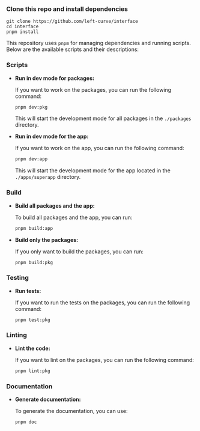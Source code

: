 
### Clone this repo and install dependencies

```shell
git clone https://github.com/left-curve/interface
cd interface
pnpm install
```

This repository uses `pnpm` for managing dependencies and running scripts. Below are the available scripts and their descriptions:

### Scripts

- **Run in dev mode for packages:**

  If you want to work on the packages, you can run the following command:

  ```sh
  pnpm dev:pkg
  ```

  This will start the development mode for all packages in the `./packages` directory.

- **Run in dev mode for the app:**

  If you want to work on the app, you can run the following command:

  ```sh
  pnpm dev:app
  ```

  This will start the development mode for the app located in the `./apps/superapp` directory.

### Build

- **Build all packages and the app:**

  To build all packages and the app, you can run:

  ```sh
  pnpm build:app
  ```

- **Build only the packages:**

  If you only want to build the packages, you can run:

  ```sh
  pnpm build:pkg
  ```

### Testing

- **Run tests:**

  If you want to run the tests on the packages, you can run the following command:

  ```sh
  pnpm test:pkg
  ```

### Linting

- **Lint the code:**

  If you want to lint on the packages, you can run the following command:

  ```sh
  pnpm lint:pkg
  ```

### Documentation

- **Generate documentation:**

  To generate the documentation, you can use:

  ```sh
  pnpm doc
  ```
